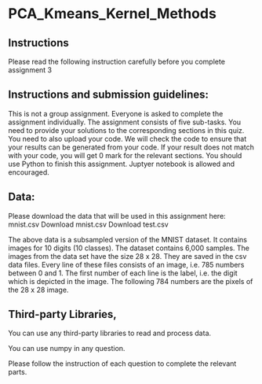 # PCA_Kmeans_Kernel_Methods

## Instructions

Please read the following instruction carefully before you complete assignment 3

## Instructions and submission guidelines:

This is not a group assignment. Everyone is asked to complete the assignment individually.
The assignment consists of five sub-tasks. You need to provide your solutions to the corresponding sections in this quiz.
You need to also upload your code. We will check the code to ensure that your results can be generated from your code. If your result does not match with your code, you will get 0 mark for the relevant sections.
You should use Python to finish this assignment. Juptyer notebook is allowed and encouraged.

## Data:

Please download the data that will be used in this assignment here: mnist.csv Download mnist.csv Download test.csv

The above data is a subsampled version of the MNIST dataset. It contains images for 10 digits (10 classes). The dataset contains 6,000 samples. The images from the data set have the size 28 x 28. They are saved in the csv data files. Every line of these files consists of an image, i.e. 785 numbers between 0 and 1. The first number of each line is the label, i.e. the digit which is depicted in the image. The following 784 numbers are the pixels of the 28 x 28 image.

## Third-party Libraries,

You can use any third-party libraries to read and process data.

You can use numpy in any question.

Please follow the instruction of each question to complete the relevant parts.
